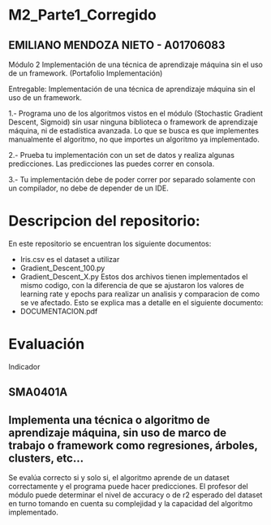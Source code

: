 # M2_Parte1_Corregido
## EMILIANO MENDOZA NIETO - A01706083
Módulo 2 Implementación de una técnica de aprendizaje máquina sin el uso de un framework. (Portafolio Implementación)

Entregable: Implementación de una técnica de aprendizaje máquina sin el uso de un framework.

1.- Programa uno de los algoritmos vistos en el módulo (Stochastic Gradient Descent, Sigmoid) sin usar ninguna biblioteca o framework de aprendizaje máquina, ni de estadística avanzada. Lo que se busca es que implementes manualmente el algoritmo, no que importes un algoritmo ya implementado. 

2.- Prueba tu implementación con un set de datos y realiza algunas predicciones. Las predicciones las puedes correr en consola.

3.- Tu implementación debe de poder correr por separado solamente con un compilador, no debe de depender de un IDE.

# Descripcion del repositorio:
En este repositorio se encuentran los siguiente documentos:
 - Iris.csv es el dataset a utilizar
 - Gradient_Descent_100.py
 - Gradient_Descent_X.py
Estos dos archivos tienen implementados el mismo codigo, con la diferencia de que se ajustaron los valores de learning rate y epochs para realizar un analisis y comparacion de como se ve afectado.
Esto se explica mas a detalle en el siguiente documento:
 - DOCUMENTACION.pdf



# Evaluación

Indicador
## SMA0401A
## Implementa una técnica o algoritmo de aprendizaje máquina, sin uso de marco de trabajo o framework como regresiones, árboles, clusters, etc...

Se evalúa correcto si y solo si, el algoritmo aprende de un dataset correctamente y el programa puede hacer predicciones. El profesor del módulo puede determinar el nivel de accuracy o de r2 esperado del dataset en turno tomando en cuenta su complejidad y la capacidad del algoritmo implementado.
